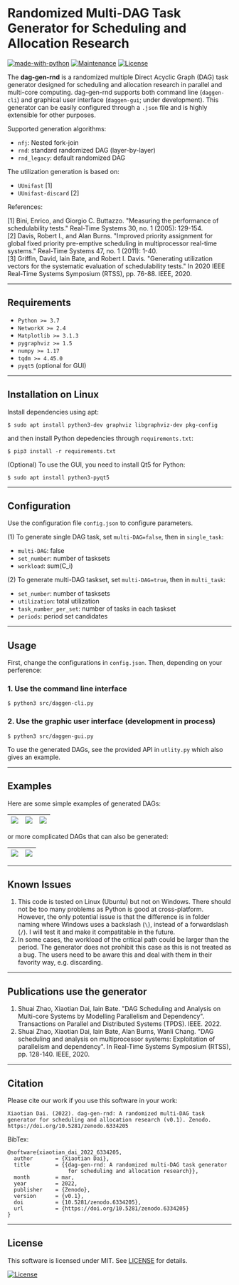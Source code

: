 # Randomized Multi-DAG Task Generator for Scheduling and Allocation Research

[![made-with-python](https://img.shields.io/badge/Made%20with-Python-1f425f.svg)](https://www.python.org/)
[![Maintenance](https://img.shields.io/badge/Maintained%3F-yes-green.svg)](https://GitHub.com/Naereen/StrapDown.js/graphs/commit-activity)
[![License](http://img.shields.io/:license-mit-blue.svg)](http://badges.mit-license.org)

The **dag-gen-rnd** is a randomized multiple Direct Acyclic Graph (DAG) task generator designed for scheduling and allocation research in parallel and multi-core computing. dag-gen-rnd supports both command line (`daggen-cli`) and graphical user interface (`daggen-gui`; under development). This generator can be easily configured through a `.json` file and is highly extensible for other purposes.

Supported generation algorithms:

- `nfj`: Nested fork-join
- `rnd`: standard randomized DAG (layer-by-layer)
- `rnd_legacy`: default randomized DAG

The utilization generation is based on:

- `UUnifast` [1]
- `UUnifast-discard` [2]

References:  

[1] Bini, Enrico, and Giorgio C. Buttazzo. "Measuring the performance of schedulability tests." Real-Time Systems 30, no. 1 (2005): 129-154.  
[2] Davis, Robert I., and Alan Burns. "Improved priority assignment for global fixed priority pre-emptive scheduling in multiprocessor real-time systems." Real-Time Systems 47, no. 1 (2011): 1-40.  
[3] Griffin, David, Iain Bate, and Robert I. Davis. "Generating utilization vectors for the systematic evaluation of schedulability tests." In 2020 IEEE Real-Time Systems Symposium (RTSS), pp. 76-88. IEEE, 2020.

---

## Requirements

- `Python >= 3.7`
- `NetworkX >= 2.4`
- `Matplotlib >= 3.1.3`
- `pygraphviz >= 1.5`
- `numpy >= 1.17`
- `tqdm >= 4.45.0`
- `pyqt5` (optional for GUI)

---

## Installation on Linux

Install dependencies using apt:

`$ sudo apt install python3-dev graphviz libgraphviz-dev pkg-config`

and then install Python depedencies through `requirements.txt`:

`$ pip3 install -r requirements.txt`

(Optional) To use the GUI, you need to install Qt5 for Python:

`$ sudo apt install python3-pyqt5`

---

## Configuration

Use the configuration file `config.json` to configure parameters.

(1) To generate single DAG task, set `multi-DAG=false`, then in `single_task`:

- `multi-DAG`: false
- `set_number`: number of tasksets
- `workload`: sum(C_i)

(2) To generate multi-DAG taskset, set `multi-DAG=true`, then in `multi_task`:

- `set_number`: number of tasksets
- `utilization`: total utilization
- `task_number_per_set`: number of tasks in each taskset
- `periods`: period set candidates

---

## Usage

First, change the configurations in `config.json`. Then, depending on your perference:

### 1. Use the command line interface

`$ python3 src/daggen-cli.py`


### 2. Use the graphic user interface (development in process)

`$ python3 src/daggen-gui.py`

To use the generated DAGs, see the provided API in `utlity.py` which also gives an example.

---

## Examples

Here are some simple examples of generated DAGs:

|![](doc/example_1.png)|![](doc/example_2.png)|![](doc/example_3.png)|
|--|--|--|

or more complicated DAGs that can also be generated:

|![](doc/example_4.png)|![](doc/example_5.png)|
|--|--|

---

## Known Issues

1. This code is tested on Linux (Ubuntu) but not on Windows. There should not be too many problems as Python is good at cross-platform. However, the only potential issue is that the difference is in folder naming where Windows uses a backslash (`\`), instead of a forwardslash (`/`). I will test it and make it compatitable in the future. 
2. In some cases, the workload of the critical path could be larger than the period. The generator does not prohibit this case as this is not treated as a bug. The users need to be aware this and deal with them in their favority way, e.g. discarding.

---

## Publications use the generator

1. Shuai Zhao, Xiaotian Dai, Iain Bate. "DAG Scheduling and Analysis on Multi-core Systems by Modelling Parallelism and Dependency". Transactions on Parallel and Distributed Systems (TPDS). IEEE. 2022.
2. Shuai Zhao, Xiaotian Dai, Iain Bate, Alan Burns, Wanli Chang. "DAG scheduling and analysis on multiprocessor systems: Exploitation of parallelism and dependency". In Real-Time Systems Symposium (RTSS), pp. 128-140. IEEE, 2020.

---

## Citation

Please cite our work if you use this software in your work: 

```
Xiaotian Dai. (2022). dag-gen-rnd: A randomized multi-DAG task generator for scheduling and allocation research (v0.1). Zenodo. https://doi.org/10.5281/zenodo.6334205
```

BibTex:

```
@software{xiaotian_dai_2022_6334205,
  author       = {Xiaotian Dai},
  title        = {{dag-gen-rnd: A randomized multi-DAG task generator 
                   for scheduling and allocation research}},
  month        = mar,
  year         = 2022,
  publisher    = {Zenodo},
  version      = {v0.1},
  doi          = {10.5281/zenodo.6334205},
  url          = {https://doi.org/10.5281/zenodo.6334205}
}
```

---

## License

This software is licensed under MIT. See [LICENSE](LICENSE) for details.

[![License](http://img.shields.io/:license-mit-blue.svg?style=flat-square)](http://badges.mit-license.org)
